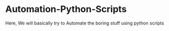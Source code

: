 # Automation-Python-Scripts
Here, We will basically try to Automate the boring stuff using python scripts
